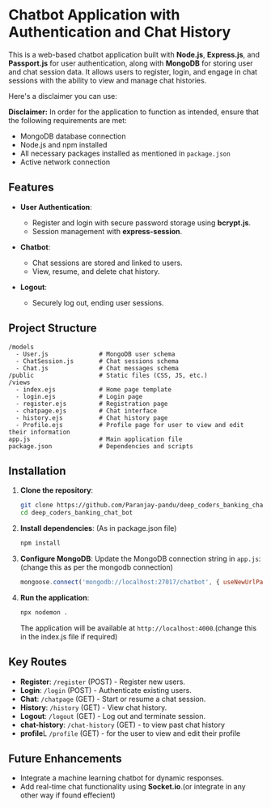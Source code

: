 
# Chatbot Application with Authentication and Chat History

This is a web-based chatbot application built with **Node.js**, **Express.js**, and **Passport.js** for user authentication, along with **MongoDB** for storing user and chat session data. It allows users to register, login, and engage in chat sessions with the ability to view and manage chat histories.

Here's a disclaimer you can use:

**Disclaimer:** In order for the application to function as intended, ensure that the following requirements are met:
- MongoDB database connection
- Node.js and npm installed
- All necessary packages installed as mentioned in `package.json`
- Active network connection

## Features
- **User Authentication**:
  - Register and login with secure password storage using **bcrypt.js**.
  - Session management with **express-session**.
  
- **Chatbot**:
  - Chat sessions are stored and linked to users.
  - View, resume, and delete chat history.

- **Logout**:
  - Securely log out, ending user sessions.

## Project Structure

```
/models
  - User.js              # MongoDB user schema
  - ChatSession.js       # Chat sessions schema
  - Chat.js              # Chat messages schema
/public                  # Static files (CSS, JS, etc.)
/views
  - index.ejs            # Home page template
  - login.ejs            # Login page
  - register.ejs         # Registration page
  - chatpage.ejs         # Chat interface
  - history.ejs          # Chat history page
  - Profile.ejs          # Profile page for user to view and edit their information
app.js                   # Main application file
package.json             # Dependencies and scripts
```

## Installation

1. **Clone the repository**:
   ```bash
   git clone https://github.com/Paranjay-pandu/deep_coders_banking_chat_bot).git
   cd deep_coders_banking_chat_bot
   ```

2. **Install dependencies**: (As in package.json file)
   ```bash
   npm install
   ```

3. **Configure MongoDB**: Update the MongoDB connection string in `app.js`:(change this as per the mongodb connection)
   ```javascript
   mongoose.connect('mongodb://localhost:27017/chatbot', { useNewUrlParser: true, useUnifiedTopology: true });
   ```

4. **Run the application**:
   ```bash
   npx nodemon .
   ```
   The application will be available at `http://localhost:4000`.(change this in the index.js file if required)

## Key Routes

- **Register**: `/register` (POST) - Register new users.
- **Login**: `/login` (POST) - Authenticate existing users.
- **Chat**: `/chatpage` (GET) - Start or resume a chat session.
- **History**: `/history` (GET) - View chat history.
- **Logout**: `/logout` (GET) - Log out and terminate session.
- **chat-history**: `/chat-history` (GET) - to view past chat history
- **profile**L `/profile` (GET) - for the user to view and edit their profile

## Future Enhancements
- Integrate a machine learning chatbot for dynamic responses.
- Add real-time chat functionality using **Socket.io**.(or integrate in any other way if found effecient)


